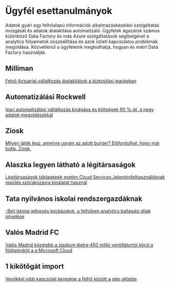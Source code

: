 <properties 
    pageTitle="Ügyfél esettanulmányok |} Microsoft Azure" 
    description="Hogyan néhány ügyfeleink használták Azure Data Factory megismerése" 
    services="data-factory" 
    documentationCenter="" 
    authors="sharonlo101" 
    manager="jhubbard" 
    editor="monicar"/>

<tags 
    ms.service="data-factory" 
    ms.workload="data-services" 
    ms.tgt_pltfrm="na" 
    ms.devlang="na" 
    ms.topic="article" 
    ms.date="09/20/2016" 
    ms.author="shlo"/>

# <a name="customer-case-studies"></a>Ügyfél esettanulmányok

Adatok gyári egy felhőalapú információk alkalmazáskezelési szolgáltatás mozgását és adatok átalakítása automatizáló. Ügyfelek ágazatok számos különböző Data Factory és más Azure szolgáltatások segítségével a analytics folyamatok összeállítása és azok üzleti kapcsolatos problémák megoldása.  Közvetlenül a ügyfeleink megtudhatja, hogyan és miért Data Factory használják.

## <a name="milliman"></a>Milliman

[Felső Actuarial vállalkozás átalakítások a biztosítási iparágban](https://customers.microsoft.com/Pages/CustomerStory.aspx?recid=20096)

## <a name="rockwell-automation"></a>Automatizálási Rockwell

[Ipari automatizálási vállalkozás kivágása és költségek 90 %-át, a nagy adatok megoldásokkal](https://customers.microsoft.com/Pages/CustomerStory.aspx?recid=18356)

## <a name="ziosk"></a>Ziosk

[Milyen játék lesz, amelyre ugrani az adott burger? Előfordulhat, hogy már tudja, Ziosk.](https://customers.microsoft.com/Pages/CustomerStory.aspx?recid=18294)

## <a name="alaska-airlines"></a>Alaszka legyen látható a légitársaságok

[Légitársaságok táblagépek esetén Cloud Services Jelentésfelhasználóknak repülés szórakozásra kínálatát használ](https://customers.microsoft.com/Pages/CustomerStory.aspx?recid=19357)

## <a name="tacoma-public-schools"></a>Tata nyilvános iskolai rendszergazdáknak

[-Beli iskolai jelkiesés kockázatok, a felhőben analytics ballagási díjak növelése](https://customers.microsoft.com/Pages/CustomerStory.aspx?recid=20703)

## <a name="real-madrid-fc"></a>Valós Madrid FC

[Valós Madrid közelebb a stadium életre 450 millió ventillátortól körül a földgömböt a a Microsoft Cloud](https://customers.microsoft.com/Pages/CustomerStory.aspx?recid=20522)

## <a name="pier-1-imports"></a>1 kikötőgát import

[Vevőkkel jobb kapcsolat keresése a felhő között a gép oktatás](https://customers.microsoft.com/Pages/CustomerStory.aspx?recid=11257)
